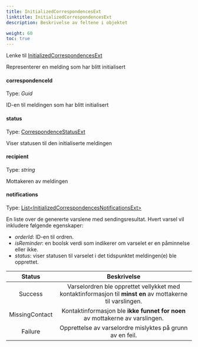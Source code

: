 ```yaml
---
title: InitializedCorrespondencesExt
linktitle: InitializedCorrespondencesExt
description: Beskrivelse av feltene i objektet

weight: 60
toc: true
---
```

Lenke til [InitializedCorrespondencesExt](https://github.com/Altinn/altinn-correspondence/blob/main/src/Altinn.Correspondence.API/Models/InitializedCorrespondencesExt.cs)

Representerer en melding som har blitt initialisert
#### correspondenceId

Type: _Guid_

ID-en til meldingen som har blitt initialisert

#### status

Type: [CorrespondenceStatusExt](https://github.com/Altinn/altinn-correspondence/blob/main/src/Altinn.Correspondence.API/Models/Enums/CorrespondenceStatusExt.cs)

Viser statusen til den initialiserte meldingen

#### recipient

Type: _string_

Mottakeren av meldingen

#### notifications

Type: [List\<InitializedCorrespondencesNotificationsExt>](https://github.com/Altinn/altinn-correspondence/blob/main/src/Altinn.Correspondence.API/Models/InitializedCorrespondencesNotificationsExt.cs)

En liste over de genererte varslene med sendingsresultat. Hvert varsel vil inkludere følgende egenskaper:

- _orderId_: ID-en til ordren.
- _isReminder_: en boolsk verdi som indikerer om varselet er en påminnelse eller ikke.
- _status_: viser statusen til varselet i det tidspunktet meldingen(e) ble opprettet.

|     Status     |                                                Beskrivelse                                                 |
| :------------: | :--------------------------------------------------------------------------------------------------------: |
|    Success     | Varselordren ble opprettet vellykket med kontaktinformasjon til **minst en** av mottakerne til varslingen. |
| MissingContact |                Kontaktinformasjon ble **ikke funnet for noen** av mottakerne av varslingen.                |
|    Failure     |                         Opprettelse av varselordre mislyktes på grunn av en feil.                          |